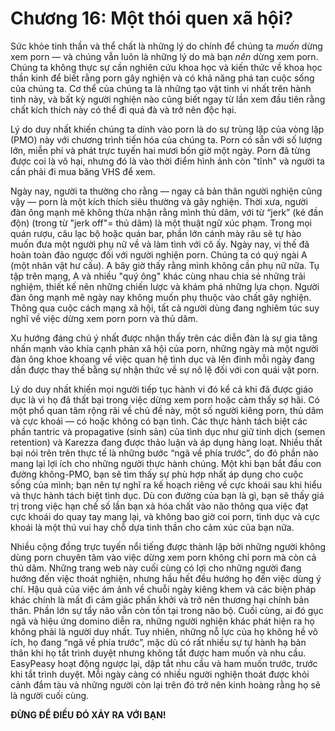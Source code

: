 # Chương 16: Một thói quen xã hội?

Sức khỏe tinh thần và thể chất là những lý do chính để chúng ta *muốn* dừng xem porn — và chúng vẫn luôn là những lý do mà bạn *nên* dừng xem porn. Chúng ta không thực sự cần nghiên cứu khoa học và kiến thức về khoa học thần kinh để biết rằng porn gây nghiện và có khả năng phá tan cuộc sống của chúng ta. Cơ thể của chúng ta là những tạo vật tinh vi nhất trên hành tinh này, và bất kỳ người nghiện nào cũng biết ngay từ lần xem đầu tiên rằng chất kích thích này có thể đi quá đà và trở nên độc hại.

Lý do duy nhất khiến chúng ta dính vào porn là do sự trùng lặp của vòng lặp (PMO) này với chương trình tiến hóa của chúng ta. Porn có sẵn với số lượng lớn, miễn phí và phát trực tuyến hai mươi bốn giờ một ngày. Porn đã từng được coi là vô hại, nhưng đó là vào thời điểm hình ảnh còn "tĩnh" và người ta cần phải đi mua băng VHS để xem.

Ngày nay, người ta thường cho rằng — ngay cả bản thân người nghiện cũng vậy — porn là một kích thích siêu thường và gây nghiện. Thời xưa, người đàn ông mạnh mẽ không thừa nhận rằng mình thủ dâm, với từ “jerk” (kẻ đần độn) (trong từ "jerk off"= thủ dâm) là một thuật ngữ xúc phạm. Trong mọi quán rượu, câu lạc bộ hoặc quán bar, phần lớn cánh mày râu sẽ tự hào muốn đưa một người phụ nữ về và làm tình với cô ấy. Ngày nay, vị thế đã hoàn toàn đảo ngược đối với người nghiện porn. Chúng ta có quý ngài A (một nhân vật hư cấu). A bây giờ thấy rằng mình không cần phụ nữ nữa. Tụ tập trên mạng, A và nhiều "quý ông" khác cùng nhau chia sẻ những trải nghiệm, thiết kế nên những chiến lược và khám phá những lựa chọn. Người đàn ông mạnh mẽ ngày nay không muốn phụ thuộc vào chất gây nghiện. Thông qua cuộc cách mạng xã hội, tất cả người dùng đang nghiêm túc suy nghĩ về việc dừng xem porn porn và thủ dâm.

Xu hướng đáng chú ý nhất được nhận thấy trên các diễn đàn là sự gia tăng nhấn mạnh vào khía cạnh phản xã hội của porn, những ngày mà một người đàn ông khoe khoang về việc quan hệ tình dục và lên đỉnh mỗi ngày đang dần được thay thế bằng sự nhận thức về sự nô lệ đối với con quái vật porn.

Lý do duy nhất khiến mọi người tiếp tục hành vi đó kể cả khi đã được giáo dục là vì họ đã thất bại trong việc dừng xem porn hoặc cảm thấy sợ hãi. Có một phổ quan tâm rộng rãi về chủ đề này, một số người kiêng porn, thủ dâm và cực khoái — có hoặc không có bạn tình. Các thực hành tách biệt các phần tantric và propagative (sinh sản) của tình dục như giữ tinh dịch (semen retention) và Karezza đang được thảo luận và áp dụng hàng loạt. Nhiều thất bại nói trên trên thực tế là những bước “ngã về phía trước”, do đó phần nào mang lại lợi ích cho những người thực hành chúng. Một khi bạn bắt đầu con đường không-PMO, bạn sẽ tìm thấy sự phù hợp nhất áp dụng cho cuộc sống của mình; bạn nên tự nghĩ ra kế hoạch riêng về cực khoái sau khi hiểu và thực hành tách biệt tình dục. Dù con đường của bạn là gì, bạn sẽ thấy giá trị trong việc hạn chế số lần bạn xả hóa chất vào não thông qua việc đạt cực khoái do quay tay mang lại, và không bao giờ coi porn, tình dục và cực khoái là một thú vui hay chỗ dựa tinh thần cho cảm xúc của bạn nữa.

Nhiều cộng đồng trực tuyến nổi tiếng được thành lập bởi những người không dùng porn chuyên tâm vào việc dừng xem porn không chỉ porn mà còn cả thủ dâm. Những trang web này cuối cùng có lợi cho những người đang hướng đến việc thoát nghiện, nhưng hầu hết đều hướng họ đến việc dùng ý chí. Hậu quả của việc ám ảnh về chuỗi ngày kiêng khem và các biện pháp khác chính là mất đi cảm giác phấn khởi và trở nên thương hại chính bản thân. Phần lớn sự tẩy não vẫn còn tồn tại trong não bộ. Cuối cùng, ai đó gục ngã và hiệu ứng domino diễn ra, những người nghiện khác phát hiện ra họ không phải là người duy nhất. Tuy nhiên, những nỗ lực của họ không hề vô ích, họ đang “ngã về phía trước”, mặc dù có rất nhiều sự tự hành hạ bản thân khi họ tắt trình duyệt nhưng không tắt được ham muốn và nhu cầu. EasyPeasy hoạt động ngược lại, dập tắt nhu cầu và ham muốn trước, trước khi tắt trình duyệt. Mỗi ngày càng có nhiều người nghiện thoát được khỏi cảnh đắm tàu và những người còn lại trên đó trở nên kinh hoàng rằng họ sẽ là người cuối cùng.

**ĐỪNG ĐỂ ĐIỀU ĐÓ XẢY RA VỚI BẠN!**